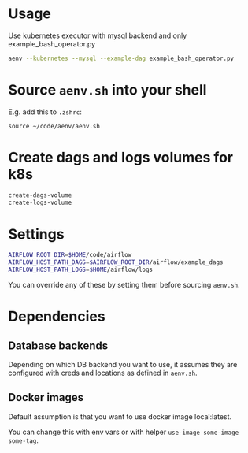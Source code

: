 # Usage

Use kubernetes executor with mysql backend and only example_bash_operator.py

```bash
aenv --kubernetes --mysql --example-dag example_bash_operator.py
```

# Source `aenv.sh` into your shell

E.g. add this to `.zshrc`:

```shell
source ~/code/aenv/aenv.sh
```

# Create dags and logs volumes for k8s

```bash
create-dags-volume
create-logs-volume
```

# Settings

```bash
AIRFLOW_ROOT_DIR=$HOME/code/airflow
AIRFLOW_HOST_PATH_DAGS=$AIRFLOW_ROOT_DIR/airflow/example_dags
AIRFLOW_HOST_PATH_LOGS=$HOME/airflow/logs
```

You can override any of these by setting them before sourcing `aenv.sh`.

# Dependencies

## Database backends

Depending on which DB backend you want to use, it assumes they are configured with creds and locations as defined in `aenv.sh`.

## Docker images

Default assumption is that you want to use docker image local:latest.

You can change this with env vars or with helper `use-image some-image some-tag`.

